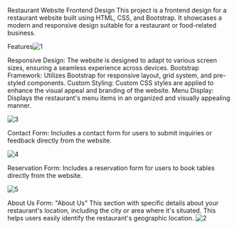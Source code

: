Restaurant Website Frontend Design
This project is a frontend design for a restaurant website built using HTML, CSS, and Bootstrap.
It showcases a modern and responsive design suitable for a restaurant or food-related business.

Features![1](https://github.com/ammarbhattii/restaurant-website/assets/139692348/514efbe7-16bd-4bf6-be2d-dc884ee81588)

Responsive Design: The website is designed to adapt to various screen sizes, ensuring a seamless experience across devices.
Bootstrap Framework: Utilizes Bootstrap for responsive layout, grid system, and pre-styled components.
Custom Styling: Custom CSS styles are applied to enhance the visual appeal and branding of the website.
Menu Display: Displays the restaurant's menu items in an organized and visually appealing manner.

![3](https://github.com/ammarbhattii/restaurant-website/assets/139692348/3d51b18e-4a88-454c-a1ac-138af3d792e9)

Contact Form: Includes a contact form for users to submit inquiries or feedback directly from the website.

![4](https://github.com/ammarbhattii/restaurant-website/assets/139692348/14508716-e356-48f4-8a75-7a03f37f4354)

Reservation Form: Includes a reservation form for users to book tables directly from the website.

![5](https://github.com/ammarbhattii/restaurant-website/assets/139692348/8570e669-cca5-496b-9236-1a551b53a312)

About Us Form: "About Us" This section with specific details about your restaurant's location, including the city or area where it's situated. This helps users easily identify the restaurant's geographic location.
![2](https://github.com/ammarbhattii/restaurant-website/assets/139692348/3794ac11-cfac-4125-ae5c-20dee1b687c7)
